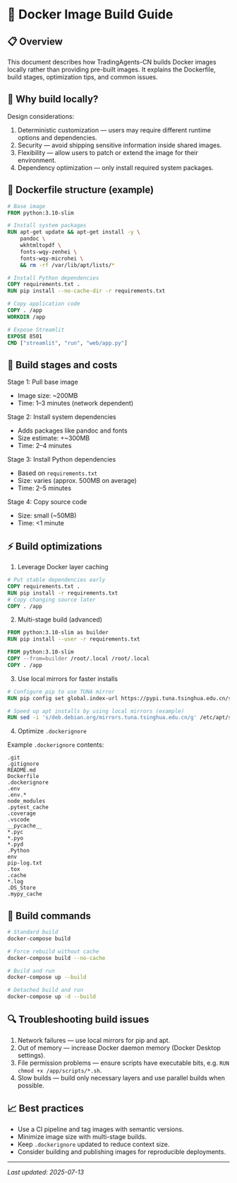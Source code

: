 # 🐳 Docker Image Build Guide

## 📋 Overview

This document describes how TradingAgents-CN builds Docker images locally rather than providing pre-built images. It explains the Dockerfile, build stages, optimization tips, and common issues.

## 🔧 Why build locally?

Design considerations:

1. Deterministic customization — users may require different runtime options and dependencies.
2. Security — avoid shipping sensitive information inside shared images.
3. Flexibility — allow users to patch or extend the image for their environment.
4. Dependency optimization — only install required system packages.

## 🧱 Dockerfile structure (example)

```dockerfile
# Base image
FROM python:3.10-slim

# Install system packages
RUN apt-get update && apt-get install -y \
    pandoc \
    wkhtmltopdf \
    fonts-wqy-zenhei \
    fonts-wqy-microhei \
    && rm -rf /var/lib/apt/lists/*

# Install Python dependencies
COPY requirements.txt .
RUN pip install --no-cache-dir -r requirements.txt

# Copy application code
COPY . /app
WORKDIR /app

# Expose Streamlit
EXPOSE 8501
CMD ["streamlit", "run", "web/app.py"]
```

## 🔁 Build stages and costs

Stage 1: Pull base image

- Image size: ~200MB
- Time: 1–3 minutes (network dependent)

Stage 2: Install system dependencies

- Adds packages like pandoc and fonts
- Size estimate: +~300MB
- Time: 2–4 minutes

Stage 3: Install Python dependencies

- Based on `requirements.txt`
- Size: varies (approx. 500MB on average)
- Time: 2–5 minutes

Stage 4: Copy source code

- Size: small (~50MB)
- Time: <1 minute

## ⚡ Build optimizations

1. Leverage Docker layer caching

```dockerfile
# Put stable dependencies early
COPY requirements.txt .
RUN pip install -r requirements.txt
# Copy changing source later
COPY . /app
```

2. Multi-stage build (advanced)

```dockerfile
FROM python:3.10-slim as builder
RUN pip install --user -r requirements.txt

FROM python:3.10-slim
COPY --from=builder /root/.local /root/.local
COPY . /app
```

3. Use local mirrors for faster installs

```dockerfile
# Configure pip to use TUNA mirror
RUN pip config set global.index-url https://pypi.tuna.tsinghua.edu.cn/simple

# Speed up apt installs by using local mirrors (example)
RUN sed -i 's/deb.debian.org/mirrors.tuna.tsinghua.edu.cn/g' /etc/apt/sources.list
```

4. Optimize `.dockerignore`

Example `.dockerignore` contents:

```
.git
.gitignore
README.md
Dockerfile
.dockerignore
.env
.env.*
node_modules
.pytest_cache
.coverage
.vscode
__pycache__
*.pyc
*.pyo
*.pyd
.Python
env
pip-log.txt
.tox
.cache
*.log
.DS_Store
.mypy_cache
```

## 🚀 Build commands

```bash
# Standard build
docker-compose build

# Force rebuild without cache
docker-compose build --no-cache

# Build and run
docker-compose up --build

# Detached build and run
docker-compose up -d --build
```

## 🔍 Troubleshooting build issues

1. Network failures — use local mirrors for pip and apt.
2. Out of memory — increase Docker daemon memory (Docker Desktop settings).
3. File permission problems — ensure scripts have executable bits, e.g. `RUN chmod +x /app/scripts/*.sh`.
4. Slow builds — build only necessary layers and use parallel builds when possible.

## 📈 Best practices

- Use a CI pipeline and tag images with semantic versions.
- Minimize image size with multi-stage builds.
- Keep `.dockerignore` updated to reduce context size.
- Consider building and publishing images for reproducible deployments.

---

*Last updated: 2025-07-13*

